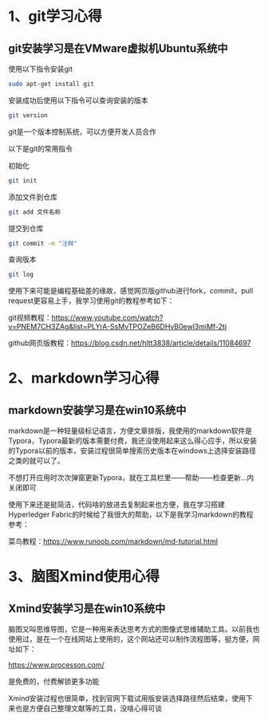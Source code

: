 # 1、git学习心得

## git安装学习是在VMware虚拟机Ubuntu系统中

使用以下指令安装git

```bash
sudo apt-get install git
```

安装成功后使用以下指令可以查询安装的版本

```bash
git version
```

git是一个版本控制系统，可以方便开发人员合作

以下是git的常用指令

初始化

```bash
git init
```

添加文件到仓库

```bash
git add 文件名称
```

提交到仓库

```bash
git commit -m "注释"
```

查询版本

```bash
git log
```

使用下来可能是编程基础差的缘故，感觉网页版github进行fork，commit，pull request更容易上手，我学习使用git的教程参考如下：

git视频教程：https://www.youtube.com/watch?v=PNEM7CH3ZAg&list=PLYrA-SsMvTPOZeB6DHvB0ewl3miMf-2tj

github网页版教程：https://blog.csdn.net/hltt3838/article/details/11084697

# 2、markdown学习心得

## markdown安装学习是在win10系统中

markdown是一种轻量级标记语言，方便文章排版，我使用的markdown软件是Typora，Typora最新的版本需要付费，我还没使用起来这么得心应手，所以安装的Typora以前的版本，安装过程很简单搜索历史版本在windows上选择安装路径之类的就可以了。

不想打开应用时次次弹窗更新Typora，就在工具栏里——帮助——检查更新...内关闭即可

使用下来还是挺简洁，代码啥的放进去复制起来也方便，我在学习搭建Hyperledger Fabric的时候给了我很大的帮助，以下是我学习markdown的教程参考：

菜鸟教程：https://www.runoob.com/markdown/md-tutorial.html

# 3、脑图Xmind使用心得

## Xmind安装学习是在win10系统中

脑图又叫思维导图，它是一种用来表达思考方式的图像式思维辅助工具。以前我也使用过，是在一个在线网站上使用的，这个网站还可以制作流程图等，挺方便，网址如下：

https://www.processon.com/

是免费的，付费解锁更多功能

Xmind安装过程也很简单，找到官网下载试用版安装选择路径然后结束，使用下来也是方便自己整理文献等的工具，没啥心得可谈